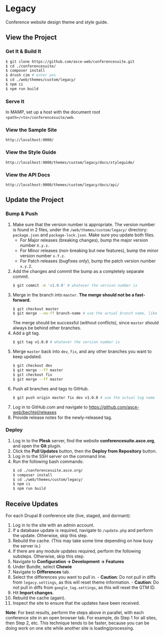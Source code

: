 # Legacy
Conference website design theme and style guide.


## View the Project

### Get It & Build It
```bash
$ git clone https://github.com/asce-web/conferencesuite.git
$ cd ./conferencesuite/
$ composer install
$ drush cim # enter yes
$ cd ./web/themes/custom/legacy/
$ npm ci
$ npm run build
```

### Serve It
In MAMP, set up a host with the document root `<path>/<to>/conferencesuite/web`.

### View the Sample Site
```
http://localhost:9000/
```

### View the Style Guide
```
http://localhost:9000/themes/custom/legacy/docs/styleguide/
```

### View the API Docs
```
http://localhost:9000/themes/custom/legacy/docs/api/
```


## Update the Project

### Bump & Push
1. Make sure that the version number is appropriate.
	The version number is found in 2 files, under the `/web/themes/custom/legacy/` directory:
	`package.json` and `package-lock.json`. Make sure you update both files.
	- For Major releases (breaking changes), bump the major version number `X.y.z`.
	- For Minor releases (non-breaking but new features), bump the minor version number `x.Y.z`.
	- For Patch releases (bugfixes only), bump the patch version number `x.y.Z`.
2. Add the changes and commit the bump as a completely separate commit.
	```bash
	$ git commit -m 'v1.0.0' # whatever the version number is
	```
2. Merge in the branch into `master`. **The merge should not be a fast-forward.**
	```bash
	$ git checkout master
	$ git merge --no-ff branch-name # use the actual branch name, like `dev` or `fix`
	```
	The merge should be successful (without conflicts), since `master` should always be behind other branches.
3. Add a git tag.
	```bash
	$ git tag v1.0.0 # whatever the version number is
	```
4. Merge `master` back into `dev`, `fix`, and any other branches you want to keep updated.
	```bash
	$ git checkout dev
	$ git merge --ff master
	$ git checkout fix
	$ git merge --ff master
	```
5. Push all branches and tags to GitHub.
	```bash
	$ git push origin master fix dev v1.0.0 # use the actual tag name
	```
6. Log in to GitHub.com and navigate to https://github.com/asce-web/bechtel/releases
7. Provide release notes for the newly-released tag.

### Deploy
1. Log in to the **Plesk** server, find the website **conferencesuite.asce.org**, and open the **Git** plugin.
2. Click the **Pull Updates** button, then the **Deploy from Repository** button.
3. Log in to the SSH server on the command line.
4. Run the following bash commands:
	```bash
	$ cd ./conferencesuite.asce.org/
	$ composer install
	$ cd ./web/themes/custom/legacy/
	$ npm ci
	$ npm run build
	```


## Receive Updates
For each Drupal 8 conference site (live, staged, and dormant):

1. Log in to the site with an admin account.
2. If a database update is required, navigate to `/update.php` and perform the update. Otherwise, skip this step.
3. Rebuild the cache. (This may take some time depending on how busy the server is.)
4. If there are any module updates required, perform the following substeps. Otherwise, skip this step.
  1. Navigate to **Configuration → Development → Features**
  2. Under Bundle, select **Chewie**
  3. Navigate to **Differences** tab.
  4. Select the differences you want to pull in.
    - **Caution**: Do not pull in diffs from `legacy.settings`, as this will reset theme information.
    - **Caution**: Do not pull in diffs from `google_tag.settings`, as this will reset the GTM ID.
  5. Hit **Import changes**.
  6. Rebuild the cache (again).
5. Inspect the site to ensure that the updates have been received.

**Note**: For best results, perform the steps above in parallel, with each conference site in an open browser tab.
For example, do Step 1 for all sites, then Step 2, etc. This technique tends to be faster, because you can be doing work on one site while another site is loading/processing.
